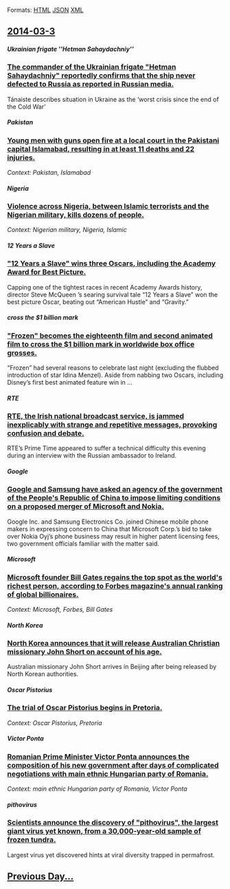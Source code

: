 
Formats: [HTML](2014/03/3/index.html)  [JSON](2014/03/3/index.json)  [XML](2014/03/3/index.xml)  

## [2014-03-3](/news/2014/03/3/index.md)

##### Ukrainian frigate ''Hetman Sahaydachniy''
### [The commander of the Ukrainian frigate "Hetman Sahaydachniy" reportedly confirms that the ship never defected to Russia as reported in Russian media. ](/news/2014/03/3/the-commander-of-the-ukrainian-frigate-hetman-sahaydachniy-reportedly-confirms-that-the-ship-never-defected-to-russia-as-reported-in-russi.md)
T&aacute;naiste describes situation in Ukraine as the &lsquo;worst crisis since the end of the Cold War&rsquo; 

##### Pakistan
### [Young men with guns open fire at a local court in the Pakistani capital Islamabad, resulting in at least 11 deaths and 22 injuries. ](/news/2014/03/3/young-men-with-guns-open-fire-at-a-local-court-in-the-pakistani-capital-islamabad-resulting-in-at-least-11-deaths-and-22-injuries.md)
_Context: Pakistan, Islamabad_

##### Nigeria
### [Violence across Nigeria, between Islamic terrorists and the Nigerian military, kills dozens of people. ](/news/2014/03/3/violence-across-nigeria-between-islamic-terrorists-and-the-nigerian-military-kills-dozens-of-people.md)
_Context: Nigerian military, Nigeria, Islamic_

##### 12 Years a Slave
### ["12 Years a Slave" wins three Oscars, including the Academy Award for Best Picture. ](/news/2014/03/3/12-years-a-slave-wins-three-oscars-including-the-academy-award-for-best-picture.md)
Capping one of the tightest races in recent Academy Awards history, director Steve McQueen ’s searing survival tale “12 Years a Slave” won the best picture Oscar, beating out “American Hustle” and “Gravity.”

##### cross the $1 billion mark
### ["Frozen" becomes the eighteenth film and second animated film to cross the $1 billion mark in worldwide box office grosses. ](/news/2014/03/3/frozen-becomes-the-eighteenth-film-and-second-animated-film-to-cross-the-1-billion-mark-in-worldwide-box-office-grosses.md)
“Frozen” had several reasons to celebrate last night (excluding the flubbed introduction of star Idina Menzel). Aside from nabbing two Oscars, including Disney’s first best animated feature win in …

##### RTE
### [RTE, the Irish national broadcast service, is jammed inexplicably with strange and repetitive messages, provoking confusion and debate. ](/news/2014/03/3/rta-the-irish-national-broadcast-service-is-jammed-inexplicably-with-strange-and-repetitive-messages-provoking-confusion-and-debate.md)
RTE’s Prime Time appeared to suffer a technical difficulty this evening during an interview with the Russian ambassador to Ireland.

##### Google
### [Google and Samsung have asked an agency of the government of the People's Republic of China to impose limiting conditions on a proposed merger of Microsoft and Nokia. ](/news/2014/03/3/google-and-samsung-have-asked-an-agency-of-the-government-of-the-people-s-republic-of-china-to-impose-limiting-conditions-on-a-proposed-merg.md)
Google Inc. and Samsung Electronics Co. joined Chinese mobile phone makers in expressing concern to China that Microsoft Corp.’s bid to take over Nokia Oyj’s phone business may result in higher patent licensing fees, two government officials familiar with the matter said.

##### Microsoft
### [Microsoft founder Bill Gates regains the top spot as the world's richest person, according to Forbes magazine's annual ranking of global billionaires. ](/news/2014/03/3/microsoft-founder-bill-gates-regains-the-top-spot-as-the-world-s-richest-person-according-to-forbes-magazine-s-annual-ranking-of-global-bil.md)
_Context: Microsoft, Forbes, Bill Gates_

##### North Korea
### [North Korea announces that it will release Australian Christian missionary John Short on account of his age. ](/news/2014/03/3/north-korea-announces-that-it-will-release-australian-christian-missionary-john-short-on-account-of-his-age.md)
Australian missionary John Short arrives in Beijing after being released by North Korean authorities.

##### Oscar Pistorius
### [The trial of Oscar Pistorius begins in Pretoria. ](/news/2014/03/3/the-trial-of-oscar-pistorius-begins-in-pretoria.md)
_Context: Oscar Pistorius, Pretoria_

##### Victor Ponta
### [Romanian Prime Minister Victor Ponta announces the composition of his new government after days of complicated negotiations with main ethnic Hungarian party of Romania. ](/news/2014/03/3/romanian-prime-minister-victor-ponta-announces-the-composition-of-his-new-government-after-days-of-complicated-negotiations-with-main-ethnic.md)
_Context: main ethnic Hungarian party of Romania, Victor Ponta_

##### pithovirus
### [Scientists announce the discovery of "pithovirus", the largest giant virus yet known, from a 30,000-year-old sample of frozen tundra. ](/news/2014/03/3/scientists-announce-the-discovery-of-pithovirus-the-largest-giant-virus-yet-known-from-a-30-000-year-old-sample-of-frozen-tundra.md)
Largest virus yet discovered hints at viral diversity trapped in permafrost.

## [Previous Day...](/news/2014/03/2/index.md)

